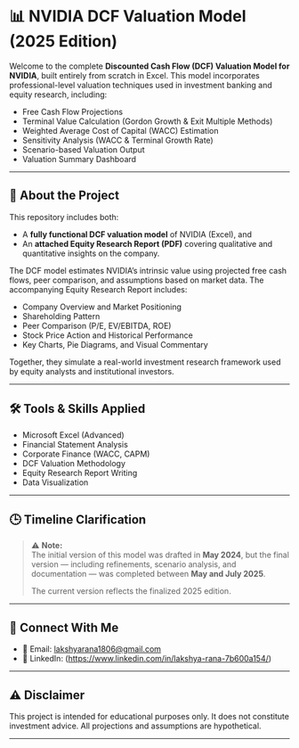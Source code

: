# 📊 NVIDIA DCF Valuation Model (2025 Edition)

Welcome to the complete **Discounted Cash Flow (DCF) Valuation Model for NVIDIA**, built entirely from scratch in Excel. This model incorporates professional-level valuation techniques used in investment banking and equity research, including:

- Free Cash Flow Projections
- Terminal Value Calculation (Gordon Growth & Exit Multiple Methods)
- Weighted Average Cost of Capital (WACC) Estimation
- Sensitivity Analysis (WACC & Terminal Growth Rate)
- Scenario-based Valuation Output
- Valuation Summary Dashboard

---

## 📌 About the Project

This repository includes both:
- A **fully functional DCF valuation model** of NVIDIA (Excel), and
- An **attached Equity Research Report (PDF)** covering qualitative and quantitative insights on the company.

The DCF model estimates NVIDIA’s intrinsic value using projected free cash flows, peer comparison, and assumptions based on market data. The accompanying Equity Research Report includes:
- Company Overview and Market Positioning
- Shareholding Pattern
- Peer Comparison (P/E, EV/EBITDA, ROE)
- Stock Price Action and Historical Performance
- Key Charts, Pie Diagrams, and Visual Commentary

Together, they simulate a real-world investment research framework used by equity analysts and institutional investors.

---

## 🛠 Tools & Skills Applied
- Microsoft Excel (Advanced)
- Financial Statement Analysis
- Corporate Finance (WACC, CAPM)
- DCF Valuation Methodology
- Equity Research Report Writing
- Data Visualization

---

## 🕒 Timeline Clarification

> ⚠️ **Note:**  
> The initial version of this model was drafted in **May 2024**, but the final version — including refinements, scenario analysis, and documentation — was completed between **May and July 2025**.  
>  
> The current version reflects the finalized 2025 edition.

---

## 🤝 Connect With Me

- 📧 Email: lakshyarana1806@gmail.com  
- 💼 LinkedIn: (https://www.linkedin.com/in/lakshya-rana-7b600a154/)

---

## ⚠️ Disclaimer

This project is intended for educational purposes only. It does not constitute investment advice. All projections and assumptions are hypothetical.

---
